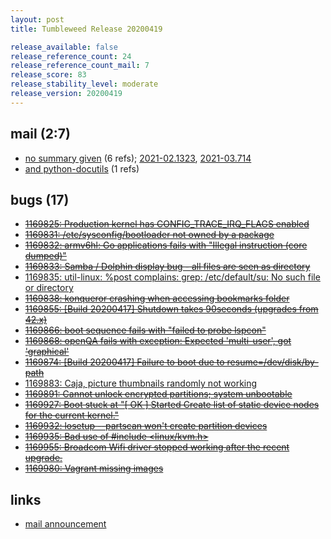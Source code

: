 ```yaml
---
layout: post
title: Tumbleweed Release 20200419

release_available: false
release_reference_count: 24
release_reference_count_mail: 7
release_score: 83
release_stability_level: moderate
release_version: 20200419
---
```


## mail (2:7)

- [no summary given](https://github.com/boombatower/tumbleweed-review/issues/10) (6 refs); [2021-02.1323](https://github.com/boombatower/tumbleweed-review/issues/10), [2021-03.714](https://github.com/boombatower/tumbleweed-review/issues/10)
- [and python-docutils](https://lists.opensuse.org/opensuse-factory/2020-04/msg00365.html) (1 refs)

## bugs (17)

<!--more-->

- ~~[1169825: Production kernel has CONFIG_TRACE_IRQ_FLAGS enabled](https://bugzilla.opensuse.org/show_bug.cgi?id=1169825)~~
- ~~[1169831: /etc/sysconfig/bootloader not owned by a package](https://bugzilla.opensuse.org/show_bug.cgi?id=1169831)~~
- ~~[1169832: armv6hl: Go applications fails with "Illegal instruction (core dumped)"](https://bugzilla.opensuse.org/show_bug.cgi?id=1169832)~~
- ~~[1169833: Samba / Dolphin display bug - all files are seen as directory](https://bugzilla.opensuse.org/show_bug.cgi?id=1169833)~~
- [1169835: util-linux: %post complains: grep: /etc/default/su: No such file or directory](https://bugzilla.opensuse.org/show_bug.cgi?id=1169835)
- ~~[1169838: konqueror crashing when accessing bookmarks folder](https://bugzilla.opensuse.org/show_bug.cgi?id=1169838)~~
- ~~[1169855: \[Build 20200417\] Shutdown takes 90seconds (upgrades from 42.x)](https://bugzilla.opensuse.org/show_bug.cgi?id=1169855)~~
- ~~[1169866: boot sequence fails with "failed to probe lspcon"](https://bugzilla.opensuse.org/show_bug.cgi?id=1169866)~~
- ~~[1169868: openQA fails with exception: Expected 'multi-user', got 'graphical'](https://bugzilla.opensuse.org/show_bug.cgi?id=1169868)~~
- ~~[1169874: \[Build 20200417\] Failure to boot due to resume=/dev/disk/by-path](https://bugzilla.opensuse.org/show_bug.cgi?id=1169874)~~
- [1169883: Caja, picture thumbnails randomly not working](https://bugzilla.opensuse.org/show_bug.cgi?id=1169883)
- ~~[1169891: Cannot unlock encrypted partitions; system unbootable](https://bugzilla.opensuse.org/show_bug.cgi?id=1169891)~~
- ~~[1169927: Boot stuck at "\[ OK \] Started Create list of static device nodes for the current kernel."](https://bugzilla.opensuse.org/show_bug.cgi?id=1169927)~~
- ~~[1169932: losetup --partscan won't create partition devices](https://bugzilla.opensuse.org/show_bug.cgi?id=1169932)~~
- ~~[1169935: Bad use of #include <linux/kvm.h>](https://bugzilla.opensuse.org/show_bug.cgi?id=1169935)~~
- ~~[1169955: Broadcom Wifi driver stopped working after the recent upgrade.](https://bugzilla.opensuse.org/show_bug.cgi?id=1169955)~~
- ~~[1169980: Vagrant missing images](https://bugzilla.opensuse.org/show_bug.cgi?id=1169980)~~



## links

- [mail announcement](https://github.com/boombatower/tumbleweed-review/issues/10)
